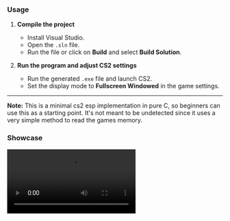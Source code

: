 ### Usage

1. **Compile the project**  
   - Install Visual Studio.  
   - Open the `.sln` file.  
   - Run the file or click on **Build** and select **Build Solution**.

2. **Run the program and adjust CS2 settings**  
   - Run the generated `.exe` file and launch CS2.  
   - Set the display mode to **Fullscreen Windowed** in the game settings.

---

**Note:** This is a minimal cs2 esp implementation in pure C, so beginners can use this as a starting point. It's not meant to be undetected since it uses a very simple method to read the games memory.


### Showcase

![Showcase](showcase.mp4)
